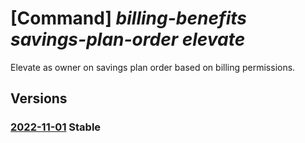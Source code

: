 # [Command] _billing-benefits savings-plan-order elevate_

Elevate as owner on savings plan order based on billing permissions.

## Versions

### [2022-11-01](/Resources/mgmt-plane/L3Byb3ZpZGVycy9taWNyb3NvZnQuYmlsbGluZ2JlbmVmaXRzL3NhdmluZ3NwbGFub3JkZXJzL3t9L2VsZXZhdGU=/2022-11-01.xml) **Stable**

<!-- mgmt-plane /providers/microsoft.billingbenefits/savingsplanorders/{}/elevate 2022-11-01 -->
